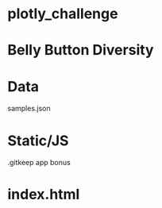 # plotly_challenge

# Belly Button Diversity

# Data


samples.json

# Static/JS


.gitkeep
app
bonus

# index.html



